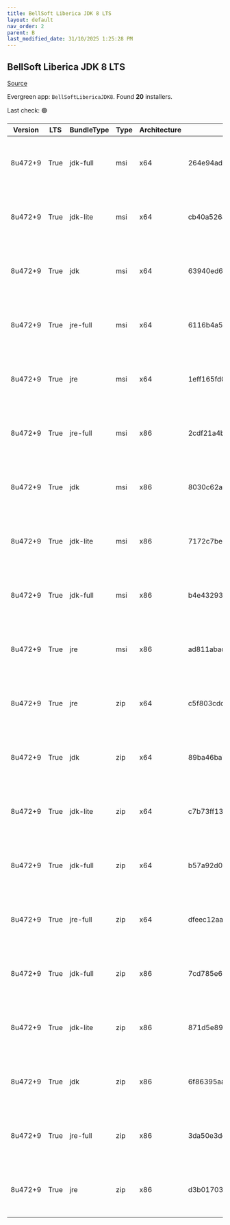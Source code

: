 ```yaml
---
title: BellSoft Liberica JDK 8 LTS
layout: default
nav_order: 2
parent: B
last_modified_date: 31/10/2025 1:25:28 PM
---
```


## BellSoft Liberica JDK 8 LTS

[Source](https://bell-sw.com/libericajdk/)

Evergreen app: `BellSoftLibericaJDK8`. Found **20** installers.

Last check: 🟢

| Version | LTS  | BundleType | Type | Architecture | Sha1                                     | Size      | URI                                                                                                                                                                                                                  |
| ------- | ---- | ---------- | ---- | ------------ | ---------------------------------------- | --------- | -------------------------------------------------------------------------------------------------------------------------------------------------------------------------------------------------------------------- |
| 8u472+9 | True | jdk-full   | msi  | x64          | 264e94ad870094d63ec0c18838cd24f673e991a0 | 147902464 | [https://github.com/bell-sw/Liberica/releases/download/8u472+9/bellsoft-jdk8u472+9-windows-amd64-full.msi](https://github.com/bell-sw/Liberica/releases/download/8u472+9/bellsoft-jdk8u472+9-windows-amd64-full.msi) |
| 8u472+9 | True | jdk-lite   | msi  | x64          | cb40a526aed8b6deef391797468a62b885e30113 | 53309440  | [https://github.com/bell-sw/Liberica/releases/download/8u472+9/bellsoft-jdk8u472+9-windows-amd64-lite.msi](https://github.com/bell-sw/Liberica/releases/download/8u472+9/bellsoft-jdk8u472+9-windows-amd64-lite.msi) |
| 8u472+9 | True | jdk        | msi  | x64          | 63940ed61f2b2c53dc47766b140af33eeb30da3d | 104284160 | [https://github.com/bell-sw/Liberica/releases/download/8u472+9/bellsoft-jdk8u472+9-windows-amd64.msi](https://github.com/bell-sw/Liberica/releases/download/8u472+9/bellsoft-jdk8u472+9-windows-amd64.msi)           |
| 8u472+9 | True | jre-full   | msi  | x64          | 6116b4a55362e0adbf0b80a8c1c5311845dfde79 | 82853888  | [https://github.com/bell-sw/Liberica/releases/download/8u472+9/bellsoft-jre8u472+9-windows-amd64-full.msi](https://github.com/bell-sw/Liberica/releases/download/8u472+9/bellsoft-jre8u472+9-windows-amd64-full.msi) |
| 8u472+9 | True | jre        | msi  | x64          | 1eff165fd0b12ebbc2ce1536be942b2c8408873d | 40853504  | [https://github.com/bell-sw/Liberica/releases/download/8u472+9/bellsoft-jre8u472+9-windows-amd64.msi](https://github.com/bell-sw/Liberica/releases/download/8u472+9/bellsoft-jre8u472+9-windows-amd64.msi)           |
| 8u472+9 | True | jre-full   | msi  | x86          | 2cdf21a4b625f6793471279b98f1a0db507b376f | 79257600  | [https://github.com/bell-sw/Liberica/releases/download/8u472+9/bellsoft-jre8u472+9-windows-i586-full.msi](https://github.com/bell-sw/Liberica/releases/download/8u472+9/bellsoft-jre8u472+9-windows-i586-full.msi)   |
| 8u472+9 | True | jdk        | msi  | x86          | 8030c62a966247fbe227858ade9af98487c9a0cb | 105123840 | [https://github.com/bell-sw/Liberica/releases/download/8u472+9/bellsoft-jdk8u472+9-windows-i586.msi](https://github.com/bell-sw/Liberica/releases/download/8u472+9/bellsoft-jdk8u472+9-windows-i586.msi)             |
| 8u472+9 | True | jdk-lite   | msi  | x86          | 7172c7beef44e26535ff3a4efd1212658dd42ed7 | 52391936  | [https://github.com/bell-sw/Liberica/releases/download/8u472+9/bellsoft-jdk8u472+9-windows-i586-lite.msi](https://github.com/bell-sw/Liberica/releases/download/8u472+9/bellsoft-jdk8u472+9-windows-i586-lite.msi)   |
| 8u472+9 | True | jdk-full   | msi  | x86          | b4e43293786702bb2b797a28987266e47875fbeb | 146718720 | [https://github.com/bell-sw/Liberica/releases/download/8u472+9/bellsoft-jdk8u472+9-windows-i586-full.msi](https://github.com/bell-sw/Liberica/releases/download/8u472+9/bellsoft-jdk8u472+9-windows-i586-full.msi)   |
| 8u472+9 | True | jre        | msi  | x86          | ad811abad87b4bd5fc4cfc384b0d5aa015a51b5e | 39174144  | [https://github.com/bell-sw/Liberica/releases/download/8u472+9/bellsoft-jre8u472+9-windows-i586.msi](https://github.com/bell-sw/Liberica/releases/download/8u472+9/bellsoft-jre8u472+9-windows-i586.msi)             |
| 8u472+9 | True | jre        | zip  | x64          | c5f803cdc3cea927e9bcee5b46f9ab51ad42978e | 39963197  | [https://github.com/bell-sw/Liberica/releases/download/8u472+9/bellsoft-jre8u472+9-windows-amd64.zip](https://github.com/bell-sw/Liberica/releases/download/8u472+9/bellsoft-jre8u472+9-windows-amd64.zip)           |
| 8u472+9 | True | jdk        | zip  | x64          | 89ba46ba70dbc04e6ee3ae0f8488ce6ebce0d0af | 108567789 | [https://github.com/bell-sw/Liberica/releases/download/8u472+9/bellsoft-jdk8u472+9-windows-amd64.zip](https://github.com/bell-sw/Liberica/releases/download/8u472+9/bellsoft-jdk8u472+9-windows-amd64.zip)           |
| 8u472+9 | True | jdk-lite   | zip  | x64          | c7b73ff13d19d174972242e51bc630375f06987b | 53763073  | [https://github.com/bell-sw/Liberica/releases/download/8u472+9/bellsoft-jdk8u472+9-windows-amd64-lite.zip](https://github.com/bell-sw/Liberica/releases/download/8u472+9/bellsoft-jdk8u472+9-windows-amd64-lite.zip) |
| 8u472+9 | True | jdk-full   | zip  | x64          | b57a92d0d3288e73496f65594e20e8771a9dbdf8 | 152356970 | [https://github.com/bell-sw/Liberica/releases/download/8u472+9/bellsoft-jdk8u472+9-windows-amd64-full.zip](https://github.com/bell-sw/Liberica/releases/download/8u472+9/bellsoft-jdk8u472+9-windows-amd64-full.zip) |
| 8u472+9 | True | jre-full   | zip  | x64          | dfeec12aa7e46ccaf5668bcd5f9e69d75c95e627 | 82120556  | [https://github.com/bell-sw/Liberica/releases/download/8u472+9/bellsoft-jre8u472+9-windows-amd64-full.zip](https://github.com/bell-sw/Liberica/releases/download/8u472+9/bellsoft-jre8u472+9-windows-amd64-full.zip) |
| 8u472+9 | True | jdk-full   | zip  | x86          | 7cd785e640e5c603f878c460f14822906d6347cb | 151122854 | [https://github.com/bell-sw/Liberica/releases/download/8u472+9/bellsoft-jdk8u472+9-windows-i586-full.zip](https://github.com/bell-sw/Liberica/releases/download/8u472+9/bellsoft-jdk8u472+9-windows-i586-full.zip)   |
| 8u472+9 | True | jdk-lite   | zip  | x86          | 871d5e8936ab4a6a26bacb0a4f2092a0b6eba78e | 52795862  | [https://github.com/bell-sw/Liberica/releases/download/8u472+9/bellsoft-jdk8u472+9-windows-i586-lite.zip](https://github.com/bell-sw/Liberica/releases/download/8u472+9/bellsoft-jdk8u472+9-windows-i586-lite.zip)   |
| 8u472+9 | True | jdk        | zip  | x86          | 6f86395aa3fd750e29edced375fc17ada51cfdac | 109345451 | [https://github.com/bell-sw/Liberica/releases/download/8u472+9/bellsoft-jdk8u472+9-windows-i586.zip](https://github.com/bell-sw/Liberica/releases/download/8u472+9/bellsoft-jdk8u472+9-windows-i586.zip)             |
| 8u472+9 | True | jre-full   | zip  | x86          | 3da50e3dc9809f77aeb411391eb177fba4addff2 | 78544079  | [https://github.com/bell-sw/Liberica/releases/download/8u472+9/bellsoft-jre8u472+9-windows-i586-full.zip](https://github.com/bell-sw/Liberica/releases/download/8u472+9/bellsoft-jre8u472+9-windows-i586-full.zip)   |
| 8u472+9 | True | jre        | zip  | x86          | d3b0170339c186abd378863c0fc263e87e4f6f39 | 38302615  | [https://github.com/bell-sw/Liberica/releases/download/8u472+9/bellsoft-jre8u472+9-windows-i586.zip](https://github.com/bell-sw/Liberica/releases/download/8u472+9/bellsoft-jre8u472+9-windows-i586.zip)             |
